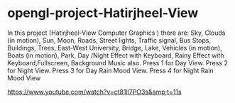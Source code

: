 # opengl-project-Hatirjheel-View


In this project (Hatirjheel-View Computer Graphics )  there are:
Sky, Clouds (in motion), Sun, Moon, Roads, Street lights, Traffic signal, Bus Stops, Buildings, Trees, East-West University, Bridge, Lake, Vehicles (in motion), Boats (in motion), Park, Day /Night Effect with Keyboard, Rainy Effect with Keyboard,Fullscreen, Background Music also.
Press 1 for Day View.
Press 2 for Night View.
Press 3 for Day Rain Mood View.
Press 4 for Night Rain Mood View

https://www.youtube.com/watch?v=ct81ll7PO3s&amp;t=11s
